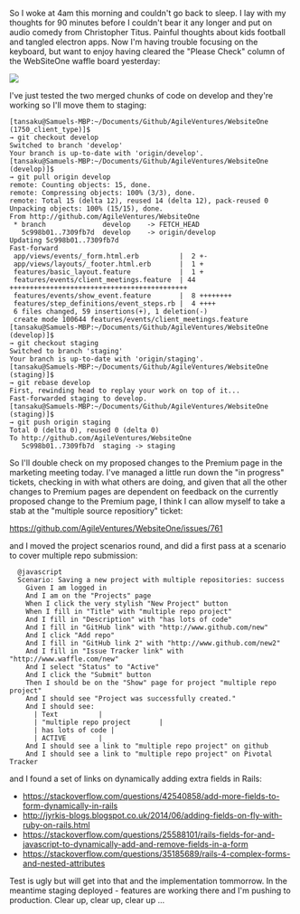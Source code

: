 So I woke at 4am this morning and couldn't go back to sleep.  I lay with my thoughts for 90 minutes before I couldn't bear it any longer and put on audio comedy from Christopher Titus.  Painful thoughts about kids football and tangled electron apps.  Now I'm having trouble focusing on the keyboard, but want to enjoy having cleared the "Please Check" column of the WebSiteOne waffle board yesterday:

![](https://www.dropbox.com/s/x9br4bz8lefcz2l/Screenshot%202017-09-14%2009.27.24.png?dl=1)

I've just tested the two merged chunks of code on develop and they're working so I'll move them to staging:

```
[tansaku@Samuels-MBP:~/Documents/Github/AgileVentures/WebsiteOne (1750_client_type)]$ 
→ git checkout develop
Switched to branch 'develop'
Your branch is up-to-date with 'origin/develop'.
[tansaku@Samuels-MBP:~/Documents/Github/AgileVentures/WebsiteOne (develop)]$ 
→ git pull origin develop
remote: Counting objects: 15, done.
remote: Compressing objects: 100% (3/3), done.
remote: Total 15 (delta 12), reused 14 (delta 12), pack-reused 0
Unpacking objects: 100% (15/15), done.
From http://github.com/AgileVentures/WebsiteOne
 * branch              develop    -> FETCH_HEAD
   5c998b01..7309fb7d  develop    -> origin/develop
Updating 5c998b01..7309fb7d
Fast-forward
 app/views/events/_form.html.erb          |  2 +-
 app/views/layouts/_footer.html.erb       |  1 +
 features/basic_layout.feature            |  1 +
 features/events/client_meetings.feature  | 44 ++++++++++++++++++++++++++++++++++++++++++++
 features/events/show_event.feature       |  8 ++++++++
 features/step_definitions/event_steps.rb |  4 ++++
 6 files changed, 59 insertions(+), 1 deletion(-)
 create mode 100644 features/events/client_meetings.feature
[tansaku@Samuels-MBP:~/Documents/Github/AgileVentures/WebsiteOne (develop)]$ 
→ git checkout staging
Switched to branch 'staging'
Your branch is up-to-date with 'origin/staging'.
[tansaku@Samuels-MBP:~/Documents/Github/AgileVentures/WebsiteOne (staging)]$ 
→ git rebase develop
First, rewinding head to replay your work on top of it...
Fast-forwarded staging to develop.
[tansaku@Samuels-MBP:~/Documents/Github/AgileVentures/WebsiteOne (staging)]$ 
→ git push origin staging
Total 0 (delta 0), reused 0 (delta 0)
To http://github.com/AgileVentures/WebsiteOne
   5c998b01..7309fb7d  staging -> staging
```

So I'll double check on my proposed changes to the Premium page in the marketing meeting today. I've managed a little run down the "in progress" tickets, checking in with what others are doing, and given that all the other changes to Premium pages are dependent on feedback on the currently proposed change to the Premium page, I think I can allow myself to take a stab at the "multiple source repositiory" ticket:

https://github.com/AgileVentures/WebsiteOne/issues/761

and I moved the project scenarios round, and did a first pass at a scenario to cover multiple repo submission:

```gherkin
  @javascript
  Scenario: Saving a new project with multiple repositories: success
    Given I am logged in
    And I am on the "Projects" page
    When I click the very stylish "New Project" button
    When I fill in "Title" with "multiple repo project"
    And I fill in "Description" with "has lots of code"
    And I fill in "GitHub link" with "http://www.github.com/new"
    And I click "Add repo"
    And I fill in "GitHub link 2" with "http://www.github.com/new2"
    And I fill in "Issue Tracker link" with "http://www.waffle.com/new"
    And I select "Status" to "Active"
    And I click the "Submit" button
    Then I should be on the "Show" page for project "multiple repo project"
    And I should see "Project was successfully created."
    And I should see:
      | Text          |
      | "multiple repo project       |
      | has lots of code |
      | ACTIVE        |
    And I should see a link to "multiple repo project" on github
    And I should see a link to "multiple repo project" on Pivotal Tracker
```

and I found a set of links on dynamically adding extra fields in Rails:

* https://stackoverflow.com/questions/42540858/add-more-fields-to-form-dynamically-in-rails
* http://jyrkis-blogs.blogspot.co.uk/2014/06/adding-fields-on-fly-with-ruby-on-rails.html
* https://stackoverflow.com/questions/25588101/rails-fields-for-and-javascript-to-dynamically-add-and-remove-fields-in-a-form
* https://stackoverflow.com/questions/35185689/rails-4-complex-forms-and-nested-attributes

Test is ugly but will get into that and the implementation tommorrow.  In the meantime staging deployed - features are working there and I'm pushing to production.  Clear up, clear up, clear up ...

